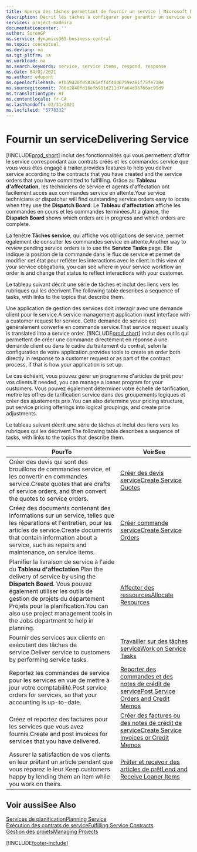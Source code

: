 ```yaml
---
title: Aperçu des tâches permettant de fournir un service | Microsoft Docs
description: Décrit les tâches à configurer pour garantir un service de qualité et respecter les ententes vis-à-vis des clients.
services: project-madeira
documentationcenter: ''
author: SorenGP
ms.service: dynamics365-business-central
ms.topic: conceptual
ms.devlang: na
ms.tgt_pltfrm: na
ms.workload: na
ms.search.keywords: service, service items, respond, response
ms.date: 04/01/2021
ms.author: edupont
ms.openlocfilehash: efb5942dfd58365effdf4d46759ea81f75fe718e
ms.sourcegitcommit: 766e2840fd16efb901d211d7fa64d96766ac99d9
ms.translationtype: HT
ms.contentlocale: fr-CA
ms.lasthandoff: 03/31/2021
ms.locfileid: "5778332"
---
```

# <a name="delivering-service"></a><span data-ttu-id="b33d8-103">Fournir un service</span><span class="sxs-lookup"><span data-stu-id="b33d8-103">Delivering Service</span></span>
[!INCLUDE[prod_short](includes/prod_short.md)] <span data-ttu-id="b33d8-104">inclut des fonctionnalités qui vous permettent d'offrir le service correspondant aux contrats créés et les commandes service que vous vous êtes engagé à traiter.</span><span class="sxs-lookup"><span data-stu-id="b33d8-104">provides features to help you deliver service according to the contracts that you have created and the service orders that you have committed to fulfilling.</span></span> <span data-ttu-id="b33d8-105">Grâce au **Tableau d'affectation**, les techniciens de service et agents d'affectation ont facilement accès aux commandes service en attente.</span><span class="sxs-lookup"><span data-stu-id="b33d8-105">Your service technicians or dispatcher will find outstanding service orders easy to locate when they use the **Dispatch Board**.</span></span> <span data-ttu-id="b33d8-106">Le **Tableau d'affectation** affiche les commandes en cours et les commandes terminées.</span><span class="sxs-lookup"><span data-stu-id="b33d8-106">At a glance, the **Dispatch Board** shows which orders are in progress and which orders are complete.</span></span>  
  
<span data-ttu-id="b33d8-107">La fenêtre **Tâches service**, qui affiche vos obligations de service, permet également de consulter les commandes service en attente.</span><span class="sxs-lookup"><span data-stu-id="b33d8-107">Another way to review pending service orders is to use the **Service Tasks** page.</span></span> <span data-ttu-id="b33d8-108">Elle indique la position de la commande dans le flux de service et permet de modifier cet état pour refléter les interactions avec le client.</span><span class="sxs-lookup"><span data-stu-id="b33d8-108">In this view of your service obligations, you can see where in your service workflow an order is and change that status to reflect interactions with your customer.</span></span>  
  
<span data-ttu-id="b33d8-109">Le tableau suivant décrit une série de tâches et inclut des liens vers les rubriques qui les décrivent.</span><span class="sxs-lookup"><span data-stu-id="b33d8-109">The following table describes a sequence of tasks, with links to the topics that describe them.</span></span>   

<span data-ttu-id="b33d8-110">Une application de gestion des services doit interagir avec une demande client pour le service.</span><span class="sxs-lookup"><span data-stu-id="b33d8-110">A service management application must interface with a customer request for service.</span></span> <span data-ttu-id="b33d8-111">Cette demande de service est généralement convertie en commande service.</span><span class="sxs-lookup"><span data-stu-id="b33d8-111">That service request usually is translated into a service order.</span></span> [!INCLUDE[prod_short](includes/prod_short.md)] <span data-ttu-id="b33d8-112">inclut des outils qui permettent de créer une commande directement en réponse à une demande client ou dans le cadre du traitement du contrat, selon la configuration de votre application.</span><span class="sxs-lookup"><span data-stu-id="b33d8-112">provides tools to create an order both directly in response to a customer request or as part of the contract process, if that is how your application is set up.</span></span>  
  
<span data-ttu-id="b33d8-113">Le cas échéant, vous pouvez gérer un programme d'articles de prêt pour vos clients.</span><span class="sxs-lookup"><span data-stu-id="b33d8-113">If needed, you can manage a loaner program for your customers.</span></span> <span data-ttu-id="b33d8-114">Vous pouvez également déterminer votre échelle de tarification, mettre les offres de tarification service dans des groupements logiques et créer des ajustements prix.</span><span class="sxs-lookup"><span data-stu-id="b33d8-114">You can also determine your pricing structure, put service pricing offerings into logical groupings, and create price adjustments.</span></span>  
  
<span data-ttu-id="b33d8-115">Le tableau suivant décrit une série de tâches et inclut des liens vers les rubriques qui les décrivent.</span><span class="sxs-lookup"><span data-stu-id="b33d8-115">The following table describes a sequence of tasks, with links to the topics that describe them.</span></span>   
  
|<span data-ttu-id="b33d8-116">**Pour**</span><span class="sxs-lookup"><span data-stu-id="b33d8-116">**To**</span></span>|<span data-ttu-id="b33d8-117">**Voir**</span><span class="sxs-lookup"><span data-stu-id="b33d8-117">**See**</span></span>|  
|------------|-------------|  
|<span data-ttu-id="b33d8-118">Créer des devis qui sont des brouillons de commandes service, et les convertir en commandes service.</span><span class="sxs-lookup"><span data-stu-id="b33d8-118">Create quotes that are drafts of service orders, and then convert the quotes to service orders.</span></span>|[<span data-ttu-id="b33d8-119">Créer des devis service</span><span class="sxs-lookup"><span data-stu-id="b33d8-119">Create Service Quotes</span></span>](service-how-to-create-service-quotes.md)|
|<span data-ttu-id="b33d8-120">Créez des documents contenant des informations sur un service, telles que les réparations et l'entretien, pour les articles de service.</span><span class="sxs-lookup"><span data-stu-id="b33d8-120">Create documents that contain information about a service, such as repairs and maintenance, on service items.</span></span>|[<span data-ttu-id="b33d8-121">Créer commande service</span><span class="sxs-lookup"><span data-stu-id="b33d8-121">Create Service Orders</span></span>](service-how-to-create-service-orders.md)|
|<span data-ttu-id="b33d8-122">Planifier la livraison de service à l'aide du **Tableau d'affectation**.</span><span class="sxs-lookup"><span data-stu-id="b33d8-122">Plan the delivery of service by using the **Dispatch Board**.</span></span> <span data-ttu-id="b33d8-123">Vous pouvez également utiliser les outils de gestion de projets du département Projets pour la planification.</span><span class="sxs-lookup"><span data-stu-id="b33d8-123">You can also use project management tools in the Jobs department to help in planning.</span></span>|[<span data-ttu-id="b33d8-124">Affecter des ressources</span><span class="sxs-lookup"><span data-stu-id="b33d8-124">Allocate Resources</span></span>](service-how-to-allocate-resources.md)|  
|<span data-ttu-id="b33d8-125">Fournir des services aux clients en exécutant des tâches de service.</span><span class="sxs-lookup"><span data-stu-id="b33d8-125">Deliver service to customers by performing service tasks.</span></span>|[<span data-ttu-id="b33d8-126">Travailler sur des tâches service</span><span class="sxs-lookup"><span data-stu-id="b33d8-126">Work on Service Tasks</span></span>](service-how-to-work-on-service-tasks.md)|  
|<span data-ttu-id="b33d8-127">Reportez les commandes de service pour les services en vue de mettre à jour votre comptabilité.</span><span class="sxs-lookup"><span data-stu-id="b33d8-127">Post service orders for services, so that your accounting is up-to-date.</span></span>|[<span data-ttu-id="b33d8-128">Reporter des commandes et des notes de crédit de service</span><span class="sxs-lookup"><span data-stu-id="b33d8-128">Post Service Orders and Credit Memos</span></span>](service-how-to-post-service-orders.md)|  
|<span data-ttu-id="b33d8-129">Créez et reportez des factures pour les services que vous avez fournis.</span><span class="sxs-lookup"><span data-stu-id="b33d8-129">Create and post invoices for services that you have delivered.</span></span>|[<span data-ttu-id="b33d8-130">Créer des factures ou des notes de crédit de service</span><span class="sxs-lookup"><span data-stu-id="b33d8-130">Create Service Invoices or Credit Memos</span></span>](service-how-create-invoices.md)|  
|<span data-ttu-id="b33d8-131">Assurer la satisfaction de vos clients en leur prêtant un article pendant que vous réparez le leur.</span><span class="sxs-lookup"><span data-stu-id="b33d8-131">Keep customers happy by lending them an item while you work on theirs.</span></span>| [<span data-ttu-id="b33d8-132">Prêter et recevoir des articles de prêt</span><span class="sxs-lookup"><span data-stu-id="b33d8-132">Lend and Receive Loaner Items</span></span>](service-how-to-lend-receive-loaners.md)|
  
## <a name="see-also"></a><span data-ttu-id="b33d8-133">Voir aussi</span><span class="sxs-lookup"><span data-stu-id="b33d8-133">See Also</span></span>  
[<span data-ttu-id="b33d8-134">Services de planification</span><span class="sxs-lookup"><span data-stu-id="b33d8-134">Planning Service</span></span>](service-plan-service.md)  
[<span data-ttu-id="b33d8-135">Exécution des contrats de service</span><span class="sxs-lookup"><span data-stu-id="b33d8-135">Fulfilling Service Contracts</span></span>](service-fulfill-service-contracts.md)  
[<span data-ttu-id="b33d8-136">Gestion des projets</span><span class="sxs-lookup"><span data-stu-id="b33d8-136">Managing Projects</span></span>](projects-manage-projects.md)  


[!INCLUDE[footer-include](includes/footer-banner.md)]